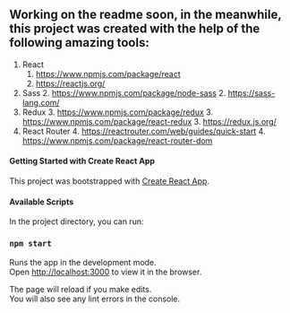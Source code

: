 ## Working on the readme soon, in the meanwhile, this project was created with the help of the following amazing tools:

1. React
   1. https://www.npmjs.com/package/react
   2. https://reactjs.org/
2. Sass 
   2. https://www.npmjs.com/package/node-sass
   2. https://sass-lang.com/
3. Redux
   3. https://www.npmjs.com/package/redux 
   3. https://www.npmjs.com/package/react-redux
   3. https://redux.js.org/
4. React Router
   4. https://reactrouter.com/web/guides/quick-start
   4. https://www.npmjs.com/package/react-router-dom

#### Getting Started with Create React App

This project was bootstrapped with [Create React App](https://github.com/facebook/create-react-app).

#### Available Scripts

In the project directory, you can run:

### `npm start`

Runs the app in the development mode.\
Open [http://localhost:3000](http://localhost:3000) to view it in the browser.

The page will reload if you make edits.\
You will also see any lint errors in the console.

